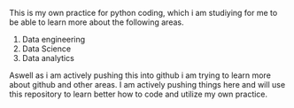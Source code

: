 This is my own practice for python coding, which i am studiying for me to be able to learn more about the following areas. 

1. Data engineering
2. Data Science
3. Data analytics

Aswell as i am actively pushing this into github i am trying to learn more about github and other areas.
I am actively pushing things here and will use this repository to learn better how to code and utilize my own practice. 

